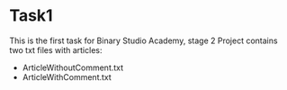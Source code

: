 # Task1
This is the first task for Binary Studio Academy, stage 2
Project contains two txt files with articles:
- ArticleWithoutComment.txt
- ArticleWithComment.txt
